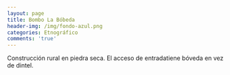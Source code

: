 ```yaml
---
layout: page
title: Bombo La Bóbeda
header-img: /img/fondo-azul.png
categories: Etnográfico
comments: 'true'
---
```



Construcción rural en piedra seca. El acceso de entradatiene bóveda en vez de dintel.

<div class="photos">
</div>
